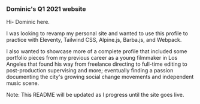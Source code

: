 ### Dominic's Q1 2021 website

Hi- Dominic here.

I was looking to revamp my personal site and wanted to use this profile to practice with Eleventy, Tailwind CSS, Alpine.js, Barba.js, and Webpack.

I also wanted to showcase more of a complete profile that included some portfolio pieces from my previous career as a young filmmaker in Los Angeles that found his way from freelance directing to full-time editing to post-production supervising and more; eventually finding a passion documenting the city's growing social change movements and independent music scene.

Note: This README will be updated as I progress until the site goes live.
